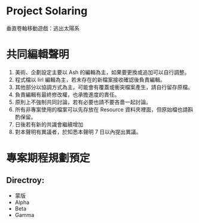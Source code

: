 # Project Solaring
 垂直卷軸移動遊戲：逃出太陽系
 
# 共同編輯聲明
1. 美術、企劃設定主要以 Ash 的編輯為主，如果要更換或追加可以自行調整。
2. 程式檔以 Iirl 編輯為主，若未存在的新檔案接收確認後負責編輯。
3. 其他部分以協調方式為主，可能會有覆蓋或衝突檔案產生，請自行留存原檔。
4. 負責編輯有最終修改權，也承擔進度的責任。
5. 原則上不強制共同討論，若有必要也請不要吝嗇一起討論。
6. 所有非專案使用的檔案可以先存放在 Resource 資料夾裡面，但原始檔也請斟酌保留。
7. 日後若有新的共識會繼續增加
8. 對本聲明有異議者，於知悉本聲明 7 日以內提出異議。

# 專案期程規劃預定
## Directroy:
 * 蒙版
 * Alpha
 * Beta
 * Gamma 
